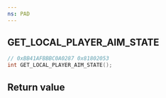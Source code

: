 ```yaml
---
ns: PAD
---
```

## GET_LOCAL_PLAYER_AIM_STATE

```c
// 0xBB41AFBBBC0A0287 0x81802053
int GET_LOCAL_PLAYER_AIM_STATE();
```


## Return value
